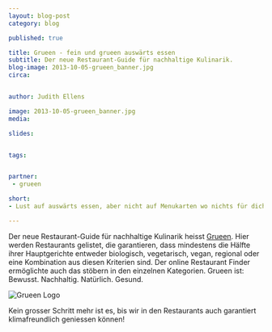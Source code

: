 ```yaml
---
layout: blog-post
category: blog

published: true

title: Grueen - fein und grueen auswärts essen
subtitle: Der neue Restaurant-Guide für nachhaltige Kulinarik.
blog-image: 2013-10-05-grueen_banner.jpg
circa: 


author: Judith Ellens

image: 2013-10-05-grueen_banner.jpg
media: 

slides:


tags:


partner:
 - grueen

short: 
- Lust auf auswärts essen, aber nicht auf Menukarten wo nichts für dich dabei ist? 

---
```





Der neue Restaurant-Guide für nachhaltige Kulinarik heisst [Grueen][1]. Hier werden Restaurants gelistet, die garantieren, dass mindestens die Hälfte ihrer Hauptgerichte entweder biologisch, vegetarisch, vegan, regional oder eine Kombination aus diesen Kriterien sind. Der online Restaurant Finder ermöglichte auch das stöbern in den einzelnen Kategorien. Grueen ist: Bewusst. Nachhaltig. Natürlich. Gesund.

![Grueen Logo](/images/blog/2013-10-05-grueen_logo.jpg "Grueen Logo")

Kein grosser Schritt mehr ist es, bis wir in den Restaurants auch garantiert klimafreundlich geniessen können!


[1]:http://grueen.ch


